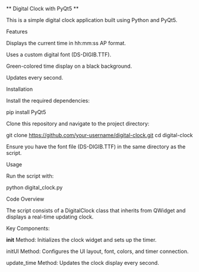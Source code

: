 ** Digital Clock with PyQt5 **

This is a simple digital clock application built using Python and PyQt5.

Features

Displays the current time in hh:mm:ss AP format.

Uses a custom digital font (DS-DIGIB.TTF).

Green-colored time display on a black background.

Updates every second.

Installation

Install the required dependencies:

pip install PyQt5

Clone this repository and navigate to the project directory:

git clone https://github.com/your-username/digital-clock.git
cd digital-clock

Ensure you have the font file (DS-DIGIB.TTF) in the same directory as the script.

Usage

Run the script with:

python digital_clock.py

Code Overview

The script consists of a DigitalClock class that inherits from QWidget and displays a real-time updating clock.

Key Components:

__init__ Method: Initializes the clock widget and sets up the timer.

initUI Method: Configures the UI layout, font, colors, and timer connection.

update_time Method: Updates the clock display every second.



